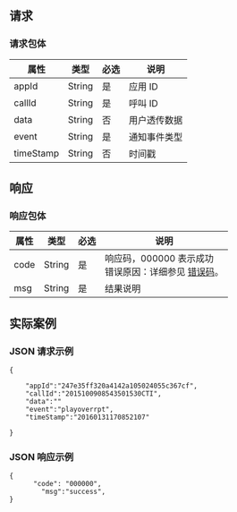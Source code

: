 ## 请求
### 请求包体

| 属性        | 类型     | 必选   | 说明     |
| --------- | ------ | ---- | ------ |
| appId     | String | 是   | 应用 ID  |
| callId    | String | 是   | 呼叫 ID  |
| data      | String | 否   | 用户透传数据 |
| event     | String | 是   | 通知事件类型 |
| timeStamp | String | 否   | 时间戳    |

## 响应
### 响应包体

| 属性 | 类型   | 必选 | 说明                                                         |
| ---- | ------ | ---- | ------------------------------------------------------------ |
| code | String | 是 | 响应码，000000 表示成功<br>错误原因：详细参见 [错误码](https://cloud.tencent.com/document/product/679/14513)。 |
| msg  | String | 是 | 结果说明                                                     |

## 实际案例
### JSON 请求示例

```
{
	
    "appId":"247e35ff320a4142a105024055c367cf",
    "callId":"2015100908543501530CTI",
    "data":""
    "event":"playoverrpt",
    "timeStamp":"20160131170852107"

}

```

### JSON 响应示例

```
{
      "code": "000000",
    	"msg":"success",
}
```
